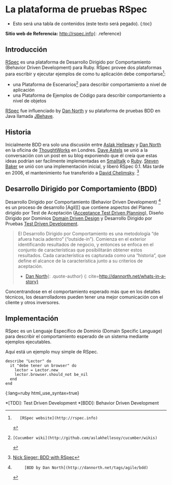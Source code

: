 # La plataforma de pruebas RSpec

* Esto será una tabla de contenidos (este texto será pegado).
{:toc}

**Sitio web de Referencia:**
<http://rspec.info>{: .reference}

## Introducción

[RSpec][] es una plataforma de Desarrollo Dirigido por Comportamiento (Behavior
Driven Development) para Ruby.
RSpec provee dos plataformas para escribir y ejecutar ejemplos de como tu
aplicación debe comportarse[^rspec]:

 * una Plataforma de Escenarios[^cucumber] para describir comportamiento a nivel
de aplicación
 * una Plataforma de Ejemplos de Código para describir comportamiento a nivel de
objetos

[RSpec][] fue influenciado by [Dan North][] y su plataforma de pruebas BDD en
Java llamada [JBehave][].

## Historia

Inicialmente BDD era solo una discusión entre [Aslak Hellesøy][] y [Dan North][]
en la oficina de [ThoughtWorks][] en Londres.
[Dave Astels][] se unió a la conversación con un post en su blog exponiendo que
él creía que estas ideas podrían ser facilmente implementadas en [Smalltalk][] o
[Ruby][].
[Steven Baker][] se unió con una implementación inicial, y liberó RSpec 0.1.
Más  tarde en 2006, el mantenimiento fue transferido a [David Chelimsky][].
[^rspec-history]


## Desarrollo Dirigido por Comportamiento (BDD)

Desarrollo Dirigido por Comportamiento (Behavior Driven Development) [^BDD] es
un proceso de desarrollo [Agil][] que contiene aspectos del Planeo dirigido por
Test de Aceptación ([Acceptance Test Driven Planning][]), Diseño Dirigido por
Dominios [Domain Driven Design][] y Desarrollo Dirigido por Pruebas
[Test Driven Development][].

> El Desarrollo Dirigido por Comportamiento es una metodología “de afuera hacia
> adentro” (“outside-in”).
> Comienza en el exterior identificando resultados de negocio, y entonces se
> enfoca en el conjunto de características que posibilitarán obtener estos
> resultados.
> Cada característica es capturada como una “historia”, que define el alcance de
> la característica junto a su criterios de aceptación.
> - [Dan North][]{: .quote-author}
{: cite=http://dannorth.net/whats-in-a-story}

Concentrandose en el comportamiento esperado más que en los detalles técnicos,
los desarrolladores pueden tener una mejor comunicación con el cliente y otros
inversores.

## Implementación

RSpec es un Lenguaje Específico de Dominio (Domain Specific Language) para
describir el comportamiento esperado de un sistema mediante ejemplos
ejecutables.

Aquí está un ejemplo muy simple de RSpec.

    describe "Lector" do
      it "debe tener un browser" do
        lector = Lector.new
        lector.browser.should_not be_nil
      end
    end
{:lang=ruby html_use_syntax=true}


[^rspec]:       [RSpec website](http://rspec.info)
[^cucumber]:    [Cucumber wiki](http://github.com/aslakhellesoy/cucumber/wikis)
[^BDD]:         [BDD by Dan North](http://dannorth.net/tags/agile/bdd)
[^rspec-history]:  [Nick Sieger: BDD with RSpec](http://blog.nicksieger.com/articles/2007/11/04/rubyconf-day-3-behaviour-driven-development-with-rspec)

[Acceptance Test Driven Planning]: http://testing.thoughtworks.com/node/89
[Agile]: http://en.wikipedia.org/wiki/Agile_software_development
[Aslak Hellesøy]: http://blog.aslakhellesoy.com/
[Dan North]: http://dannorth.net
[Dave Astels]: http://blog.daveastels.com/
[David Chelimsky]: http://blog.davidchelimsky.net
[Domain Driven Design]: http://domaindrivendesign.org/
[JBehave]: http://jbehave.org/
[RSpec]: http://rspec.info
[Ruby]: http://ruby-lang.org
[Smalltalk]: http://www.smalltalk.org
[Steven Baker]: http://blog.lavalamp.ca
[Test Driven Development]: http://en.wikipedia.org/wiki/Test-driven_development
[ThoughtWorks]: http://www.thoughtworks.com/

*[TDD]: Test Driven Development
*[BDD]: Behavior Driven Development